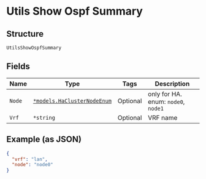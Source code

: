 
# Utils Show Ospf Summary

## Structure

`UtilsShowOspfSummary`

## Fields

| Name | Type | Tags | Description |
|  --- | --- | --- | --- |
| `Node` | [`*models.HaClusterNodeEnum`](../../doc/models/ha-cluster-node-enum.md) | Optional | only for HA. enum: `node0`, `node1` |
| `Vrf` | `*string` | Optional | VRF name |

## Example (as JSON)

```json
{
  "vrf": "lan",
  "node": "node0"
}
```

